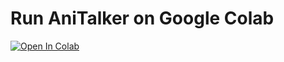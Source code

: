# Run AniTalker on Google Colab
[![Open In Colab](https://colab.research.google.com/assets/colab-badge.svg)](https://colab.research.google.com/github/NeuralFalconYT/AniTalker-Colab/blob/main/AniTalker.ipynb) <br>
